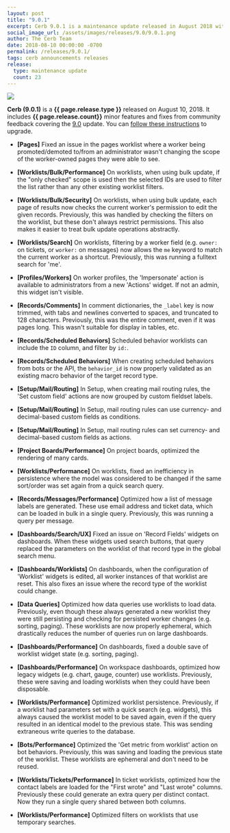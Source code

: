 ```yaml
---
layout: post
title: "9.0.1"
excerpt: Cerb 9.0.1 is a maintenance update released in August 2018 with 23 minor features and fixes from community feedback.
social_image_url: /assets/images/releases/9.0/9.0.1.png
author: The Cerb Team
date: 2018-08-10 00:00:00 -0700
permalink: /releases/9.0.1/
tags: cerb announcements releases
release:
  type: maintenance update
  count: 23
---
```


<div class="cerb-screenshot">
<img src="{{page.social_image_url}}" class="screenshot" style="max-width:500px;">
</div>

**Cerb (9.0.1)** is a **{{ page.release.type }}** released on August 10, 2018. It includes **{{ page.release.count}}** minor features and fixes from community feedback covering the [9.0](/releases/9.0/) update.  You can [follow these instructions](/docs/upgrading/) to upgrade.

* **[Pages]** Fixed an issue in the pages worklist where a worker being promoted/demoted to/from an administrator wasn't changing the scope of the worker-owned pages they were able to see.

* **[Worklists/Bulk/Performance]** On worklists, when using bulk update, if the "only checked" scope is used then the selected IDs are used to filter the list rather than any other existing worklist filters.

* **[Worklists/Bulk/Security]** On worklists, when using bulk update, each page of results now checks the current worker's permission to edit the given records. Previously, this was handled by checking the filters on the worklist, but these don't always restrict permissions. This also makes it easier to treat bulk update operations abstractly.

* **[Worklists/Search]** On worklists, filtering by a worker field (e.g. `owner:` on tickets, or `worker:` on messages) now allows the `me` keyword to match the current worker as a shortcut. Previously, this was running a fulltext search for 'me'.

* **[Profiles/Workers]** On worker profiles, the 'Impersonate' action is available to administrators from a new 'Actions' widget. If not an admin, this widget isn't visible.

* **[Records/Comments]** In comment dictionaries, the `_label` key is now trimmed, with tabs and newlines converted to spaces, and truncated to 128 characters. Previously, this was the entire comment, even if it was pages long. This wasn't suitable for display in tables, etc.

* **[Records/Scheduled Behaviors]** Scheduled behavior worklists can include the `ID` column, and filter by `id:`.

* **[Records/Scheduled Behaviors]** When creating scheduled behaviors from bots or the API, the `behavior_id` is now properly validated as an existing macro behavior of the target record type.

* **[Setup/Mail/Routing]** In Setup, when creating mail routing rules, the 'Set custom field' actions are now grouped by custom fieldset labels.

* **[Setup/Mail/Routing]** In Setup, mail routing rules can use currency- and decimal-based custom fields as conditions.

* **[Setup/Mail/Routing]** In Setup, mail routing rules can set currency- and decimal-based custom fields as actions.

* **[Project Boards/Performance]** On project boards, optimized the rendering of many cards.

* **[Worklists/Performance]** On worklists, fixed an inefficiency in persistence where the model was considered to be changed if the same sort/order was set again from a quick search query.

* **[Records/Messages/Performance]** Optimized how a list of message labels are generated. These use email address and ticket data, which can be loaded in bulk in a single query. Previously, this was running a query per message.

* **[Dashboards/Search/UX]** Fixed an issue on 'Record Fields' widgets on dashboards. When these widgets used search buttons, that query replaced the parameters on the worklist of that record type in the global search menu.

* **[Dashboards/Worklists]** On dashboards, when the configuration of 'Worklist' widgets is edited, all worker instances of that worklist are reset. This also fixes an issue where the record type of the worklist could change.

* **[Data Queries]** Optimized how data queries use worklists to load data. Previously, even though these always generated a new worklist they were still persisting and checking for persisted worker changes (e.g. sorting, paging). These worklists are now properly ephemeral, which drastically reduces the number of queries run on large dashboards.

* **[Dashboards/Performance]** On dashboards, fixed a double save of worklist widget state (e.g. sorting, paging).

* **[Dashboards/Performance]** On workspace dashboards, optimized how legacy widgets (e.g. chart, gauge, counter) use worklists. Previously, these were saving and loading worklists when they could have been disposable.

* **[Worklists/Performance]** Optimized worklist persistence. Previously, if a worklist had parameters set with a quick search (e.g. widgets), this always caused the worklist model to be saved again, even if the query resulted in an identical model to the previous state. This was sending extraneous write queries to the database.

* **[Bots/Performance]** Optimized the 'Get metric from worklist' action on bot behaviors. Previously, this was saving and loading the previous state of the worklist. These worklists are ephemeral and don't need to be reused.

* **[Worklists/Tickets/Performance]** In ticket worklists, optimized how the contact labels are loaded for the "First wrote" and "Last wrote" columns. Previously these could generate an extra query per distinct contact. Now they run a single query shared between both columns.

* **[Worklists/Performance]** Optimized filters on worklists that use temporary searches.

